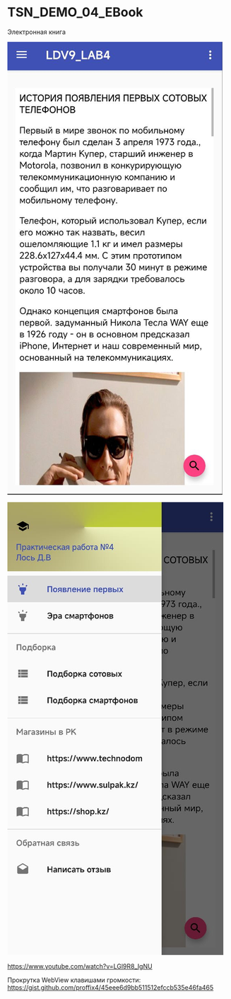 # TSN_DEMO_04_EBook
Электронная книга

![Screenshot](screenshot1.jpg)

![Screenshot](screenshot2.jpg)

https://www.youtube.com/watch?v=LGl9R8_IgNU

Прокрутка WebView клавишами громкости:
https://gist.github.com/proffix4/45eee6d9bb511512efccb535e46fa465
